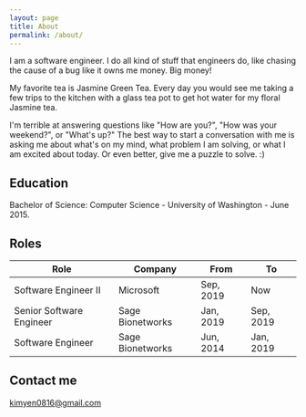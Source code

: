 ```yaml
---
layout: page
title: About
permalink: /about/
---
```


I am a software engineer. I do all kind of stuff that engineers do, like chasing the cause of a bug like it owns me money. Big money! 

My favorite tea is Jasmine Green Tea. Every day you would see me taking a few trips to the kitchen with a glass tea pot to get hot water for my floral Jasmine tea. 

I'm terrible at answering questions like "How are you?", "How was your weekend?", or "What's up?" The best way to start a conversation with me is asking me about what's on my mind, what problem I am solving, or what I am excited about today. Or even better, give me a puzzle to solve. :)

## Education

Bachelor of Science: Computer Science - University of Washington - June 2015.

## Roles

| Role | Company | From | To |
|-------------|-------------|-------------|-------------|
| Software Engineer II | Microsoft | Sep, 2019 | Now |
| Senior Software Engineer | Sage Bionetworks | Jan, 2019 | Sep, 2019 |
| Software Engineer | Sage Bionetworks | Jun, 2014 | Jan, 2019 |

## Contact me

[kimyen0816@gmail.com](mailto:kimyen0816@gmail.com)

